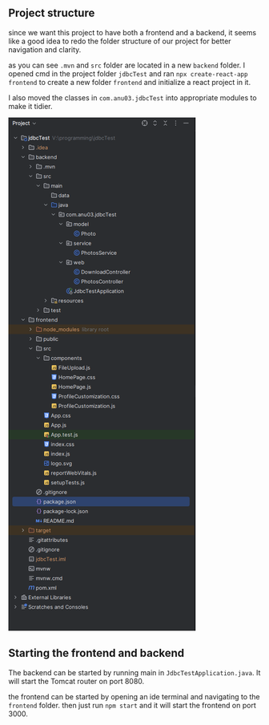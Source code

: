 ## Project structure

since we want this project to have both a frontend and a backend, it seems like a good idea to redo the folder structure of our project for better navigation and clarity.

as you can see `.mvn` and `src` folder are located in a new `backend`  folder. I opened cmd in the project folder `jdbcTest` and ran `npx create-react-app frontend` to create a new folder `frontend` and initialize a react project in it.

I also moved the classes in `com.anu03.jdbcTest` into appropriate modules to make it tidier.

![Description for Image](./images/Pasted%20image%2020241208163531.png)

## Starting the frontend and backend

The backend can be started by running main in `JdbcTestApplication.java`. It will start the Tomcat router on port 8080.

the frontend can be started by opening an ide terminal and navigating to the `frontend` folder. then just run `npm start` and it will start the frontend on port 3000.
